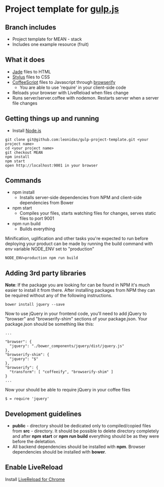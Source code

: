 # Project template for [gulp.js](http://gulpjs.com/)

## Branch includes
* Project template for MEAN - stack
* Includes one example resource (fruit)

## What it does
* [Jade](jade-lang.com) files to HTML
* [Stylus](http://learnboost.github.io/stylus) files to CSS
* [CoffeeScript](http://coffeescript.org/) files to Javascript through [browserify](http://browserify.org/)
    * You are able to use 'require' in your client-side code
* Reloads your browser with LiveReload when files change
* Runs server/server.coffee with nodemon. Restarts server when a server file changes

## Getting things up and running
- Install [Node.js](http://nodejs.org)

````
git clone git@github.com:leonidas/gulp-project-template.git <your project name>
cd <your project name>
git checkout MEAN
npm install
npm start
open http://localhost:9001 in your browser
````

## Commands
* npm install
    * Installs server-side dependencies from NPM and client-side dependencies from Bower
* npm start
    * Compiles your files, starts watching files for changes, serves static files to port 9001
* npm run build
    * Builds everything

Minification, uglification and other tasks you're expected to run before deploying your product can be made by running the build command with env variable NODE_ENV set to "production"

    NODE_ENV=production npm run build


## Adding 3rd party libraries
**Note**: If the package you are looking for can be found in NPM it's much easier to install it from there. After installing packages from NPM they can be required without any of the following instructions.

    bower install jquery --save

Now to use jQuery in your frontend code, you'll need to add jQuery to "browser" and "browserify-shim" sections of your package.json. Your package.json should be something like this:

    ...

    "browser": {
      "jquery": "./bower_components/jquery/dist/jquery.js"
    },
    "browserify-shim": {
      "jquery": "$"
    },
    "browserify": {
      "transform": [ "coffeeify", "browserify-shim" ]
    }
    ...

Now your should be able to require jQuery in your coffee files

    $ = require 'jquery'


## Development guidelines
* **public** - directory should be dedicated only to compiled/copied files from **src** - directory.
  It should be possible to delete directory completely and after **npm start** or **npm run build** everything should be as they were before the deletation.
* All backend dependencies should be installed with **npm**. Browser dependencies should be installed with **bower**.

## Enable LiveReload
Install [LiveReload for Chrome](https://chrome.google.com/webstore/detail/livereload/jnihajbhpnppcggbcgedagnkighmdlei?hl=en)
